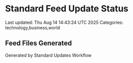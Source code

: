 # Standard Feed Update Status
Last updated: Thu Aug 14 14:43:24 UTC 2025
Categories: technology,business,world

## Feed Files Generated

Generated by Standard Updates Workflow
